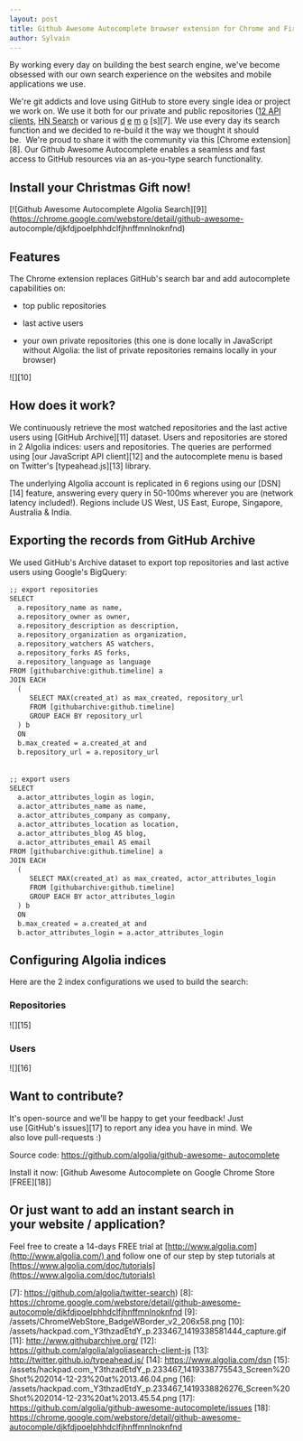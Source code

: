 ```yaml
---
layout: post
title: Github Awesome Autocomplete browser extension for Chrome and Firefox
author: Sylvain
---
```


By working every day on building the best search engine, we've become obsessed
with our own search experience on the websites and mobile applications we use.

We're git addicts and love using GitHub to store every single idea or project
we work on. We use it both for our private and public repositories ([12 API
clients][1], [HN
Search][2] or various
[d][3]
[e][4] [m][5] [o][6]
[s][7]. We use every day its search
function and we decided to re-build it the way we thought it should be.  We're
proud to share it with the community via this [Chrome
extension][8]. Our Github Awesome Autocomplete
enables a seamless and fast access to GitHub resources via an as-you-type
search functionality.

## Install your Christmas Gift now!

[![Github Awesome Autocomplete Algolia Search][9]](https://chrome.google.com/webstore/detail/github-awesome-
autocomple/djkfdjpoelphhdclfjhnffmnlnoknfnd)

## Features

The Chrome extension replaces GitHub's search bar and add autocomplete
capabilities on:

  * top public repositories

  * last active users

  * your own private repositories (this one is done locally in JavaScript without Algolia: the list of private repositories remains locally in your browser)

![][10]

## How does it work?

We continuously retrieve the most watched repositories and the last active
users using [GitHub Archive][11] dataset. Users and
repositories are stored in 2 Algolia indices: users and repositories. The
queries are performed using [our JavaScript API
client][12] and the
autocomplete menu is based on Twitter's
[typeahead.js][13] library.

The underlying Algolia account is replicated in 6 regions using our
[DSN][14] feature, answering every query in 50-100ms
wherever you are (network latency included!). Regions include US West, US
East, Europe, Singapore, Australia & India.

## Exporting the records from GitHub Archive

We used GitHub's Archive dataset to export top repositories and last active
users using Google's BigQuery:

    
    ;; export repositories
    SELECT
      a.repository_name as name,
      a.repository_owner as owner,
      a.repository_description as description,
      a.repository_organization as organization,
      a.repository_watchers AS watchers,
      a.repository_forks AS forks,
      a.repository_language as language
    FROM [githubarchive:github.timeline] a
    JOIN EACH
      (
         SELECT MAX(created_at) as max_created, repository_url
         FROM [githubarchive:github.timeline]
         GROUP EACH BY repository_url
      ) b
      ON 
      b.max_created = a.created_at and
      b.repository_url = a.repository_url
    
    
    ;; export users
    SELECT
      a.actor_attributes_login as login,
      a.actor_attributes_name as name,
      a.actor_attributes_company as company,
      a.actor_attributes_location as location,
      a.actor_attributes_blog AS blog,
      a.actor_attributes_email AS email
    FROM [githubarchive:github.timeline] a
    JOIN EACH
      (
         SELECT MAX(created_at) as max_created, actor_attributes_login
         FROM [githubarchive:github.timeline]
         GROUP EACH BY actor_attributes_login
      ) b
      ON 
      b.max_created = a.created_at and
      b.actor_attributes_login = a.actor_attributes_login
    

## Configuring Algolia indices

Here are the 2 index configurations we used to build the search:

### Repositories

![][15]

### Users

![][16]

###

## Want to contribute?

It's open-source and we'll be happy to get your feedback! Just use [GitHub's
issues][17] to
report any idea you have in mind. We also love pull-requests :)

Source code: [https://github.com/algolia/github-awesome-
autocomplete](https://github.com/algolia/github-awesome-autocomplete)

Install it now: [Github Awesome Autocomplete on Google Chrome Store
[FREE][18]]

## Or just want to add an instant search in your website / application?

Feel free to create a 14-days FREE trial at
[http://www.algolia.com](http://www.algolia.com/) and follow one of our step
by step tutorials at
[https://www.algolia.com/doc/tutorials](https://www.algolia.com/doc/tutorials)


[1]: https://www.algolia.com/doc/apiclients
[2]: https://github.com/algolia/hn-search
[3]: https://github.com/algolia/instant-search-demo
[4]: https://github.com/algolia/facebook-search
[5]: https://github.com/algolia/linkedin-search
[6]: https://github.com/algolia/meetup-search
[7]: https://github.com/algolia/twitter-search)
[8]: https://chrome.google.com/webstore/detail/github-awesome-autocomple/djkfdjpoelphhdclfjhnffmnlnoknfnd
[9]: /assets/ChromeWebStore_BadgeWBorder_v2_206x58.png
[10]: /assets/hackpad.com_Y3thzadEtdY_p.233467_1419338581444_capture.gif
[11]: http://www.githubarchive.org/
[12]: https://github.com/algolia/algoliasearch-client-js
[13]: http://twitter.github.io/typeahead.js/
[14]: https://www.algolia.com/dsn
[15]: /assets/hackpad.com_Y3thzadEtdY_p.233467_1419338775543_Screen%20Shot%202014-12-23%20at%2013.46.04.png
[16]: /assets/hackpad.com_Y3thzadEtdY_p.233467_1419338826276_Screen%20Shot%202014-12-23%20at%2013.45.54.png
[17]: https://github.com/algolia/github-awesome-autocomplete/issues
[18]: https://chrome.google.com/webstore/detail/github-awesome-autocomple/djkfdjpoelphhdclfjhnffmnlnoknfnd

